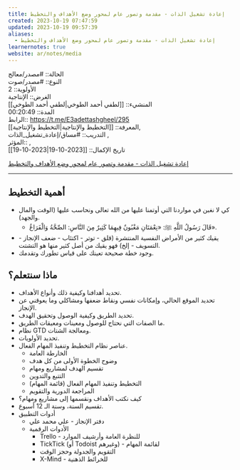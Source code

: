```yaml
---
title: إعادة تشغيل الذات - مقدمة وتصور عام لمحور وضع الأهداف والتخطيط
created: 2023-10-19 07:47:59
updated: 2023-10-19 09:57:39
aliases:
  - إعادة تشغيل الذات - مقدمة وتصور عام لمحور وضع الأهداف والتخطيط
learnernotes: true
website: ar/notes/media
---
```


الحالة:: #مصدر/معالج  
النوع:: #مصدر/صوت  
اﻷولوية:: 2  
الغرض:: الإنتاجية  
المنشيء:: [[لطفي أحمد الطوخي|لطفي أحمد الطوخي]]  
المدة:: 00:20:49  
الرابط:: <https://t.me/E3adettashgheel/295>  
المعرفة:: [[التخطيط واﻹنتاجية|التخطيط واﻹنتاجية]],  
التدريب:: #مساق/إعادة_تشغيل_الذات ,  
المؤثر:: ,  
تاريخ اﻹكمال:: [[2023-10-19|2023-10-19]]

[إعادة تشغيل الذات - مقدمة وتصور عام لمحور وضع الأهداف والتخطيط](https://t.me/E3adettashgheel/296)

---

## أهمية التخطيط

- كي لا نغبن في مواردنا التي أوتمنا عليها من الله تعالى ونحاسب عليها (الوقت والمال والجهد).
  - قَالَ رَسُولُ اللَّهِ ﷺ: «نِعْمَتَانِ مَغْبُونٌ فِيهِمَا كَثِيرٌ مِنَ النَّاسِ: الصِّحَّةُ وَالْفَرَاغُ».
- يقيك كثير من الأمراض النفسية المنتشرة (قلق - توتر - اكتئاب - ضعف اﻹنجاز - التسويف - إلخ) فهو يقيك من أصل كثير منها هو التشتت.
- وجود خطة صحيحة تعينك على قياس تطورك وتقدمك.

## ماذا سنتعلم؟

- تحديد أهدافنا وكيفية ذلك وأنواع الأهداف.
- تحديد الموقع الحالي، وإمكانات نفسي ونقاط ضعفها ومشاكلي وما يعوقني عن الإنجاز.
- تحديد الطريق وكيفية الوصول وتحقيق الهدف.
- ما الصفات التي نحتاج للوصول ومعينات ومعيقات الطريق.
- نظام GTD ومعالجة الشتات.
- تحديد الأولويات.
- عناصر نظام التخطيط وتنفيذ المهام الفعال.
  - الخارطة العامة
  - وضوح الخطوة الأولى من كل هدف
  - تقسيم الهدف لمشاريع ومهام
  - التتبع والتدوين
  - التخطيط وتنفيذ المهام الفعال (قائمة المهام)
  - المراجعة الدورية والتقويم
- كيف نكتب الأهداف ونقسمها إلى مشاريع ومهام؟
- تقسيم السنة، وسنة الـ 12 أسبوع.
- أدوات التطبيق
  - دفتر الإنجاز - علي محمد علي
  - الأدوات الرقمية
    - Trello - للنظرة العامة وأرشيف الموارد
    - TickTick (أو Todoist وغيرهم) - لقائمة المهام
    - التقويم والجدولة وحجز الوقت
    - X-Mind - للخرائط الذهنية

